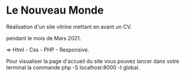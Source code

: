 # Le Nouveau Monde 

Réalisation d'un site vitrine mettant en avant un CV.

pendant le mois de Mars 2021.

=> Html - Css - PHP - Responsive.

Pour visualiser la page d'accueil du site vous pouvez lancer dans votre terminal la commande  php -S localhost:8000 -t global.
